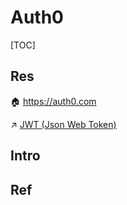 # Auth0

[TOC]



## Res
🏠 https://auth0.com

↗ [JWT (Json Web Token)](../../../../../../../../CyberSecurity/Application%20Security/💉%20Web%20Security/📌%20Web%20Security%20Basics/Web%20Access%20Control/Web%20Authentication%20Technologies%20&%20Frameworks/Web%20Authentication%20Frameworks/JWT%20(Json%20Web%20Token).md)



## Intro


## Ref

